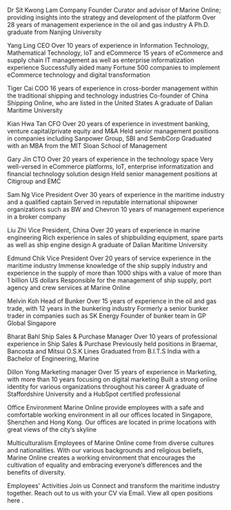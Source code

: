 Dr Sit Kwong Lam
Company Founder
Curator and advisor of Marine Online; providing insights into the strategy and development of the platform
Over 28 years of management experience in the oil and gas industry
A Ph.D. graduate from Nanjing University

Yang Ling
CEO
Over 10 years of experience in Information Technology, Mathematical Technology, IoT and eCommerce
15 years of eCommerce and supply chain IT management as well as enterprise informatization experience
Successfully aided many Fortune 500 companies to implement eCommerce technology and digital transformation

Tiger Cai
COO
16 years of experience in cross-border management within the traditional shipping and technology industries
Co-founder of China Shipping Online, who are listed in the United States
A graduate of Dalian Maritime University

Kian Hwa Tan
CFO
Over 20 years of experience in investment banking, venture capital/private equity and M&A
Held senior management positions in companies including Sanpower Group, SBI and SembCorp
Graduated with an MBA from the MIT Sloan School of Management

Gary Jin
CTO
Over 20 years of experience in the technology space
Very well-versed in eCommerce platforms, IoT, enterprise informatization and financial technology solution design
Held senior management positions at Citigroup and EMC

Sam Ng
Vice President
Over 30 years of experience in the maritime industry and a qualified captain
Served in reputable international shipowner organizations such as BW and Chevron
10 years of management experience in a broker company

Liu Zhi
Vice President, China
Over 20 years of experience in marine engineering
Rich experience in sales of shipbuilding equipment, spare parts as well as ship engine design
A graduate of Dalian Maritime University

Edmund Chik
Vice President
Over 20 years of service experience in the maritime industry
Immense knowledge of the ship supply industry and experience in the supply of more than 1000 ships with a value of more than 1 billion US dollars
Responsible for the management of ship supply, port agency and crew services at Marine Online

Melvin Koh
Head of Bunker
Over 15 years of experience in the oil and gas trade, with 12 years in the bunkering industry
Formerly a senior bunker trader in companies such as SK Energy
Founder of bunker team in GP Global Singapore

Bharat Bahl
Ship Sales & Purchase Manager
Over 10 years of professional experience in Ship Sales & Purchase
Previously held positions in Braemar, Bancosta and Mitsui O.S.K Lines
Graduated from B.I.T.S India with a Bachelor of Engineering, Marine

Dillon Yong
Marketing manager
Over 15 years of experience in Marketing, with more than 10 years focusing on digital marketing
Built a strong online identity for various organizations throughout his career
A graduate of Staffordshire University and a HubSpot certified professional

Office Environment
Marine Online provide employees with a safe and comfortable working environment in all our offices located in Singapore, Shenzhen and Hong Kong. Our offices are located in prime locations with great views of the city’s skyline

Multiculturalism
Employees of Marine Online come from diverse cultures and nationalities. With our various backgrounds and religious beliefs, Marine Online creates a working environment that encourages the cultivation of equality and embracing everyone’s differences and the benefits of diversity.

Employees' Activities
Join us
Connect and transform the maritime industry together.
Reach out to us with your CV via Email.
View all open positions here .